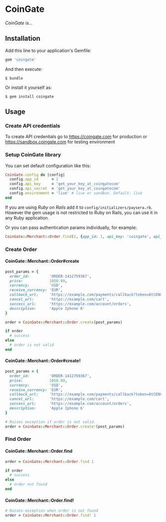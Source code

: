 # CoinGate

*CoinGate is...*

## Installation

Add this line to your application's Gemfile:

```ruby
gem 'coingate'
```

And then execute:

    $ bundle

Or install it yourself as:

    $ gem install coingate
    
## Usage

### Create API credentials

To create API credentials go to <https://coingate.com> for production or <https://sandbox.coingate.com> for testing environment

### Setup CoinGate library

You can set default configuration like this:

```ruby
CoinGate.config do |config|
  config.app_id      = 1
  config.api_key     = 'get_your_key_at_coingatecom'
  config.api_secret  = 'get_your_key_at_coingatecom'
  config.environment = 'live' # live or sandbox. Default: live
end
```

If you are using *Ruby on Rails* add it to `config/initializers/paysera.rb`. However the gem usage is not restricted to Ruby on Rails, you can use it in any Ruby application.

Or you can pass authentication params individually, for example:

```ruby
CoinGate::Merchant::Order.find(1, {app_id: 1, api_key: 'coingate', api_secret: 'coingate', environment: 'sandbox'})
```

### Create Order

#### CoinGate::Merchant::Order#create

```ruby
post_params = {
  order_id:         'ORDER-1412759367',
  price:            1050.99,
  currency:         'USD',
  receive_currency: 'EUR',
  callback_url:     'https://example.com/payments/callback?token=6tCENGUYI62ojkuzDPX7Jg',
  cancel_url:       'https://example.com/cart',
  success_url:      'https://example.com/account/orders',
  description:      'Apple Iphone 6'
}

order = CoinGate::Merchant::Order.create(post_params)

if order
  # success
else
  # order is not valid
end
```

#### CoinGate::Merchant::Order#create!

```ruby
post_params = {
  order_id:         'ORDER-1412759367',
  price:            1050.99,
  currency:         'USD',
  receive_currency: 'EUR',
  callback_url:     'https://example.com/payments/callback?token=6tCENGUYI62ojkuzDPX7Jg',
  cancel_url:       'https://example.com/cart',
  success_url:      'https://example.com/account/orders',
  description:      'Apple Iphone 6'
}

# Raises exception if order is not valid.
order = CoinGate::Merchant::Order.create!(post_params)
```

### Find Order

#### CoinGate::Merchant::Order.find

```ruby
order = CoinGate::Merchant::Order.find 1

if order
  # success
else
  # order not found
end
```

#### CoinGate::Merchant::Order.find!

```ruby
# Raises exception when order is not found
order = CoinGate::Merchant::Order.find! 1
```
